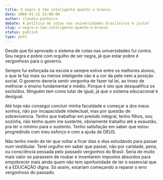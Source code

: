 ```yaml
---
title: O negro é tão inteligente quanto o branco.
date: 2008-01-22 22:00:00
author: claudia.pinheiro
debate: A política de cotas nas universidades brasileiras é justa?
slug: o-negro-e-tao-inteligente-quanto-o-branco
status: publish 
type: post
---
```


Desde que foi aprovado o sistema de cotas nas universidades fui contra. Sou negra e pobre com orgulho de ser negra, já que estar pobre é vergonhoso para o governo.   

Sempre fui esforçada na escola e sempre estive entre os melhores alunos, o que te faz mais ou menos inteligente não é a cor da pele nem a posição social. O governo deveria sentir vergonha de fazer tal lei, ao invez de melhorar o ensino fundamental e médio. Porque é isto que desqualifica os excluídos. Ninguém tem como lutar de igual, já que o sistema educacional é desigual.  

Até hoje não consegui concluir minha faculdade e começar a dos meus sonhos, não por incapacidade intelectual, mas por questão de sobrevivencia. Tenho que trabalhar em preíodo integral, tenho filhos, sou sozinha, não tenho quem me sustente, obviamente trabalho até a exaustão, pra ter o mínimo para o sustento. Tenho satisfação em saber que estou progredindo com meu esforço e com a ajuda de DEUS.   

Não tenho medo de ter que voltar a ficar dias e dias estudando para passar num vestibular. Terei orgulho em saber que passei, não por caridade, pena, ou consciência pessada pelo passado vergonhos do Brasil. Seria de muito mais valor se parassem de roubar e inventarem impostos absurdos para empobrecer mais ainda quem não tem oportunidade de ter o essencial que é a EDUCAÇÃO digna. Só assim, estariam começando a reparar o erro vergonhoso do passado.

